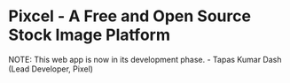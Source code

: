 # Pixcel - A Free and Open Source Stock Image Platform

NOTE: This web app is now in its development phase. - Tapas Kumar Dash (Lead Developer, Pixel)
